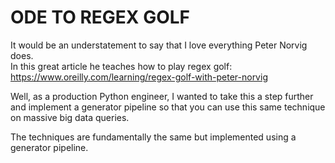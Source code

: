 # ODE TO REGEX GOLF

It would be an understatement to say that I love everything Peter Norvig does.  
In this great article he teaches how to play regex golf: https://www.oreilly.com/learning/regex-golf-with-peter-norvig

Well, as a production Python engineer, I wanted to take this a step further and implement
a generator pipeline so that you can use this same technique on massive big data queries.
 
The techniques are fundamentally the same but implemented using a generator pipeline.  